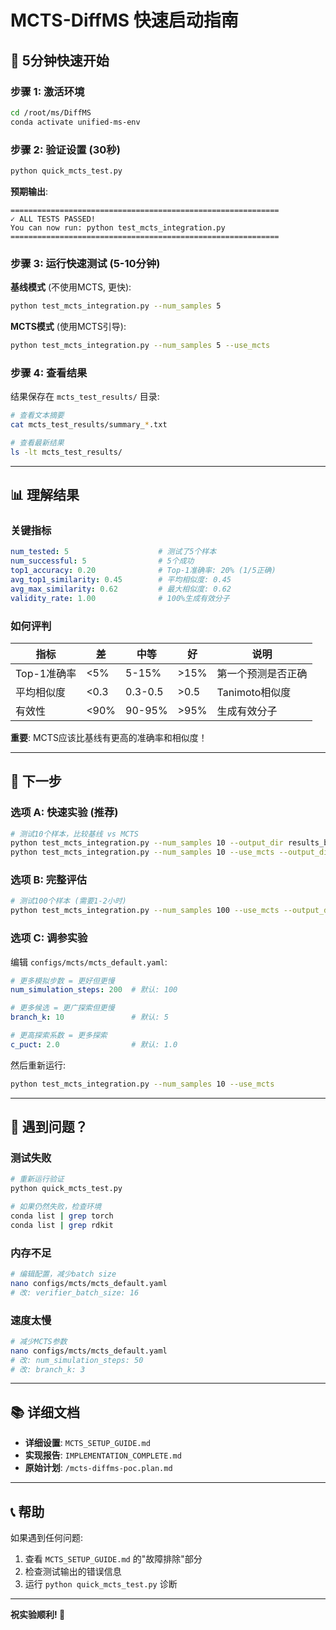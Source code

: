 # MCTS-DiffMS 快速启动指南

## 🚀 5分钟快速开始

### 步骤 1: 激活环境

```bash
cd /root/ms/DiffMS
conda activate unified-ms-env
```

### 步骤 2: 验证设置 (30秒)

```bash
python quick_mcts_test.py
```

**预期输出**:
```
============================================================
✓ ALL TESTS PASSED!
You can now run: python test_mcts_integration.py
============================================================
```

### 步骤 3: 运行快速测试 (5-10分钟)

**基线模式** (不使用MCTS, 更快):
```bash
python test_mcts_integration.py --num_samples 5
```

**MCTS模式** (使用MCTS引导):
```bash
python test_mcts_integration.py --num_samples 5 --use_mcts
```

### 步骤 4: 查看结果

结果保存在 `mcts_test_results/` 目录:
```bash
# 查看文本摘要
cat mcts_test_results/summary_*.txt

# 查看最新结果
ls -lt mcts_test_results/
```

---

## 📊 理解结果

### 关键指标

```yaml
num_tested: 5                    # 测试了5个样本
num_successful: 5                # 5个成功
top1_accuracy: 0.20              # Top-1准确率: 20% (1/5正确)
avg_top1_similarity: 0.45        # 平均相似度: 0.45
avg_max_similarity: 0.62         # 最大相似度: 0.62
validity_rate: 1.00              # 100%生成有效分子
```

### 如何评判

| 指标 | 差 | 中等 | 好 | 说明 |
|------|---|------|----|----|
| Top-1准确率 | <5% | 5-15% | >15% | 第一个预测是否正确 |
| 平均相似度 | <0.3 | 0.3-0.5 | >0.5 | Tanimoto相似度 |
| 有效性 | <90% | 90-95% | >95% | 生成有效分子 |

**重要**: MCTS应该比基线有更高的准确率和相似度！

---

## 🎯 下一步

### 选项 A: 快速实验 (推荐)

```bash
# 测试10个样本，比较基线 vs MCTS
python test_mcts_integration.py --num_samples 10 --output_dir results_baseline
python test_mcts_integration.py --num_samples 10 --use_mcts --output_dir results_mcts
```

### 选项 B: 完整评估

```bash
# 测试100个样本 (需要1-2小时)
python test_mcts_integration.py --num_samples 100 --use_mcts --output_dir results_full
```

### 选项 C: 调参实验

编辑 `configs/mcts/mcts_default.yaml`:

```yaml
# 更多模拟步数 = 更好但更慢
num_simulation_steps: 200  # 默认: 100

# 更多候选 = 更广探索但更慢
branch_k: 10               # 默认: 5

# 更高探索系数 = 更多探索
c_puct: 2.0                # 默认: 1.0
```

然后重新运行:
```bash
python test_mcts_integration.py --num_samples 10 --use_mcts
```

---

## 🔧 遇到问题？

### 测试失败

```bash
# 重新运行验证
python quick_mcts_test.py

# 如果仍然失败，检查环境
conda list | grep torch
conda list | grep rdkit
```

### 内存不足

```bash
# 编辑配置，减少batch size
nano configs/mcts/mcts_default.yaml
# 改: verifier_batch_size: 16
```

### 速度太慢

```bash
# 减少MCTS参数
nano configs/mcts/mcts_default.yaml
# 改: num_simulation_steps: 50
# 改: branch_k: 3
```

---

## 📚 详细文档

- **详细设置**: `MCTS_SETUP_GUIDE.md`
- **实现报告**: `IMPLEMENTATION_COMPLETE.md`
- **原始计划**: `/mcts-diffms-poc.plan.md`

---

## 📞 帮助

如果遇到任何问题:

1. 查看 `MCTS_SETUP_GUIDE.md` 的"故障排除"部分
2. 检查测试输出的错误信息
3. 运行 `python quick_mcts_test.py` 诊断

---

**祝实验顺利! 🎉**

